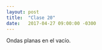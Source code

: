 ```yaml
---
layout: post
title:  "Clase 20"
date:   2017-04-27 09:00:00 -0300
---
```

Ondas planas en el vacío.
